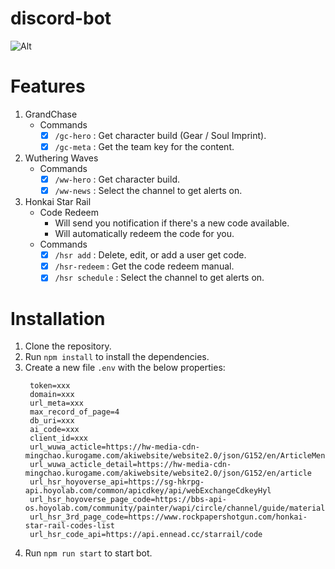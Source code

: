 # discord-bot

![Alt](https://repobeats.axiom.co/api/embed/7c5ea2f2b8f4d9db4b249cd4b7fe09778e962aea.svg "Repobeats analytics image")

# Features
1. GrandChase
    - Commands
      - [x] `/gc-hero` : Get character build (Gear / Soul Imprint).
      - [x] `/gc-meta` : Get the team key for the content.

2. Wuthering Waves
    - Commands
      - [x] `/ww-hero` : Get character build.
      - [x] `/ww-news` : Select the channel to get alerts on.

4. Honkai Star Rail
    - Code Redeem
      - Will send you notification if there's a new code available.
      - Will automatically redeem the code for you.
    - Commands
      - [x] `/hsr add` : Delete, edit, or add a user get code.
      - [x] `/hsr-redeem` : Get the code redeem manual.
      - [x] `/hsr schedule` : Select the channel to get alerts on.

# Installation
1. Clone the repository.
2. Run `npm install` to install the dependencies.
3. Create a new file `.env` with the below properties:
   ```
    token=xxx
    domain=xxx
    url_meta=xxx
    max_record_of_page=4
    db_uri=xxx
    ai_code=xxx
    client_id=xxx
    url_wuwa_acticle=https://hw-media-cdn-mingchao.kurogame.com/akiwebsite/website2.0/json/G152/en/ArticleMenu.json
    url_wuwa_acticle_detail=https://hw-media-cdn-mingchao.kurogame.com/akiwebsite/website2.0/json/G152/en/article
    url_hsr_hoyoverse_api=https://sg-hkrpg-api.hoyolab.com/common/apicdkey/api/webExchangeCdkeyHyl
    url_hsr_hoyoverse_page_code=https://bbs-api-os.hoyolab.com/community/painter/wapi/circle/channel/guide/material
    url_hsr_3rd_page_code=https://www.rockpapershotgun.com/honkai-star-rail-codes-list
    url_hsr_code_api=https://api.ennead.cc/starrail/code
   ```
4. Run `npm run start` to start bot.
